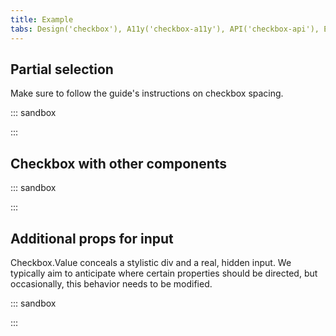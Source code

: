 ```yaml
---
title: Example
tabs: Design('checkbox'), A11y('checkbox-a11y'), API('checkbox-api'), Example('checkbox-code'), Changelog('checkbox-changelog')
---
```


## Partial selection

Make sure to follow the guide's instructions on checkbox spacing.

::: sandbox

<script lang="tsx">
import React from 'react';
import Checkbox from '@semcore/ui/checkbox';

class Demo extends React.PureComponent {
  state = {
    checked: [false, false, false],
  };

  all = (checked) => {
    this.setState({
      checked: this.state.checked.map(() => checked),
    });
  };

  item = (checked, e) => {
    const { id } = e.currentTarget;

    this.setState({
      checked: this.state.checked.map((item, i) => {
        if (i === Number(id)) return !item;
        return item;
      }),
    });
  };

  indeterminate = (checked) => {
    return checked.includes(true) && checked.indexOf(false) >= 0;
  };

  render() {
    const { checked } = this.state;

    return (
      <>
        <div>
          <Checkbox mb={3}>
            <Checkbox.Value
              onChange={this.all}
              indeterminate={this.indeterminate(checked)}
              checked={checked.indexOf(false) < 0}
            />
            <Checkbox.Text>Select all</Checkbox.Text>
          </Checkbox>
        </div>
        {checked.map((_, i) => (
          <div key={i}>
            <Checkbox mb={3}>
              <Checkbox.Value id={`${i}`} checked={checked[i]} onChange={this.item} />
              <Checkbox.Text>{`Option ${i + 1}`}</Checkbox.Text>
            </Checkbox>
          </div>
        ))}
      </>
    );
  }
}


</script>

:::

## Checkbox with other components

::: sandbox

<script lang="tsx">
import React from 'react';
import Checkbox from '@semcore/ui/checkbox';
import Tooltip from '@semcore/ui/tooltip';
import InfoM from '@semcore/ui/icon/Info/m';
import Link from '@semcore/ui/link';

function noop(e) {
  e.preventDefault();
}

const Demo = () => (
  <>
    {[0, 1, 2].map((item) => (
      <div key={item}>
        <Checkbox mb={3}>
          <Checkbox.Value />
          <Checkbox.Text>{`Note ${item + 1}`}</Checkbox.Text>
        </Checkbox>
        <Tooltip title='There is information about point.' placement='right-start' ml={1}>
          <InfoM color='stone' interactive aria-label='Additional info' />
        </Tooltip>
      </div>
    ))}

    {[3, 4, 5].map((item) => (
      <div key={item}>
        <Checkbox mb={3}>
          <Checkbox.Value />
          <Checkbox.Text>
            {`Note ${item + 1}`}{' '}
            <Link href='#' onClick={noop}>
              Link to somewhere
            </Link>
          </Checkbox.Text>
        </Checkbox>
      </div>
    ))}
  </>
);


</script>

:::

## Additional props for input

Checkbox.Value conceals a stylistic div and a real, hidden input. We typically aim to anticipate where certain properties
should be directed, but occasionally, this behavior needs to be modified.

::: sandbox

<script lang="tsx">
import React from 'react';
import Checkbox from '@semcore/ui/checkbox';
import { inputProps } from '@semcore/ui/utils/inputProps';

const Demo = () => {
  const includeInputProps = [...inputProps, 'data-test-id'];
  return (
    <Checkbox>
      <Checkbox.Value includeInputProps={includeInputProps} data-test-id='value' />
      <Checkbox.Text>Value</Checkbox.Text>
    </Checkbox>
  );
};


</script>

:::